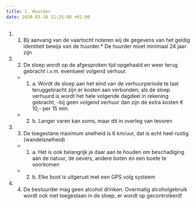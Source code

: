 ```yaml
---
title: 1. Huurder
date: 2020-03-18 12:25:00 +01:00
---
```


1. 1) Bij aanvang van de vaartocht noteren wij de gegevens van het geldig identiteit bewijs van de huurder.* De huurder moet minimaal 24 jaar zijn
2. 2) De sloep wordt op de afgesproken tijd opgehaald en weer terug gebracht i.v.m. eventueel volgend verhuur. 

     * 1. a. Wordt de sloep aan het eind van de verhuurperiode te laat teruggebracht zijn er kosten aan verbonden;
als de sloep verhuurd is wordt het hele volgende dagdeel in rekening gebracht,
-bij geen volgend verhuur dan zijn de extra kosten € 10,- per 15 min.
     * 2. b. Langer varen kan soms, maar dit in overleg van tevoren

3. 3) De toegestane maximum snelheid is 6 km/uur, dat is echt heel rustig (wandelsnelheid)

    * 1. a. Het is ook belangrijk je daar aan te houden om beschadiging aan de natuur, de oevers, andere boten én een boete te voorkomen
    * 2. b. Elke boot is uitgerust met een GPS volg systeem

4. 4) De bestuurder mag geen alcohol drinken. Overmatig alcoholgebruik wordt ook niet toegestaan in de sloep, er wordt op gecontroleerd!
